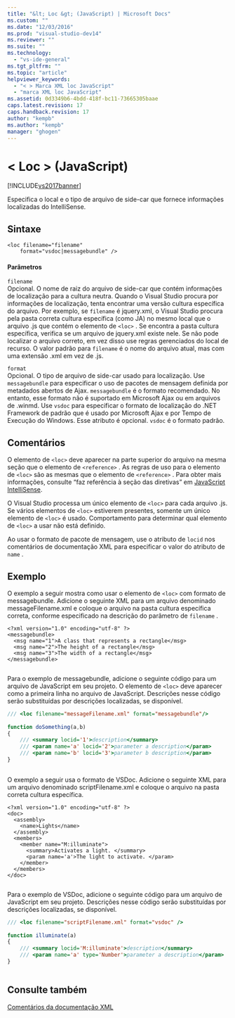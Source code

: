 ```yaml
---
title: "&lt; Loc &gt; (JavaScript) | Microsoft Docs"
ms.custom: ""
ms.date: "12/03/2016"
ms.prod: "visual-studio-dev14"
ms.reviewer: ""
ms.suite: ""
ms.technology: 
  - "vs-ide-general"
ms.tgt_pltfrm: ""
ms.topic: "article"
helpviewer_keywords: 
  - "< > Marca XML loc JavaScript"
  - "marca XML loc JavaScript"
ms.assetid: 0d3349b6-4bdd-418f-bc11-73665305baae
caps.latest.revision: 17
caps.handback.revision: 17
author: "kempb"
ms.author: "kempb"
manager: "ghogen"
---
```

# &lt; Loc &gt; (JavaScript)
[!INCLUDE[vs2017banner](../code-quality/includes/vs2017banner.md)]

Especifica o local e o tipo de arquivo de side\-car que fornece informações localizadas do IntelliSense.  
  
## Sintaxe  
  
```  
<loc filename="filename"  
    format="vsdoc|messagebundle" />  
```  
  
#### Parâmetros  
 `filename`  
 Opcional.  O nome de raiz do arquivo de side\-car que contém informações de localização para a cultura neutra.  Quando o Visual Studio procura por informações de localização, tenta encontrar uma versão cultura específica do arquivo.  Por exemplo, se `filename` é jquery.xml, o Visual Studio procura pela pasta correta cultura específica \(como JA\) no mesmo local que o arquivo .js que contém o elemento de `<loc>` .  Se encontra a pasta cultura específica, verifica se um arquivo de jquery.xml existe nele.  Se não pode localizar o arquivo correto, em vez disso use regras gerenciados do local de recurso.  O valor padrão para `filename` é o nome do arquivo atual, mas com uma extensão .xml em vez de .js.  
  
 `format`  
 Opcional.  O tipo de arquivo de side\-car usado para localização.  Use `messagebundle` para especificar o uso de pacotes de mensagem definida por metadados abertos de Ajax.  `messagebundle` é o formato recomendado.  No entanto, esse formato não é suportado em Microsoft Ajax ou em arquivos de .winmd.  Use `vsdoc` para especificar o formato de localização do .NET Framework de padrão que é usado por Microsoft Ajax e por Tempo de Execução do Windows.  Esse atributo é opcional.  `vsdoc` é o formato padrão.  
  
## Comentários  
 O elemento de `<loc>` deve aparecer na parte superior do arquivo na mesma seção que o elemento de `<reference>` .  As regras de uso para o elemento de `<loc>` são as mesmas que o elemento de `<reference>` .  Para obter mais informações, consulte “faz referência à seção das diretivas” em [JavaScript IntelliSense](../ide/javascript-intellisense.md).  
  
 O Visual Studio processa um único elemento de `<loc>` para cada arquivo .js.  Se vários elementos de `<loc>` estiverem presentes, somente um único elemento de `<loc>` é usado.  Comportamento para determinar qual elemento de `<loc>` a usar não está definido.  
  
 Ao usar o formato de pacote de mensagem, use o atributo de `locid` nos comentários de documentação XML para especificar o valor do atributo de `name` .  
  
## Exemplo  
 O exemplo a seguir mostra como usar o elemento de `<loc>` com formato de messagebundle.  Adicione o seguinte XML para um arquivo denominado messageFilename.xml e coloque o arquivo na pasta cultura específica correta, conforme especificado na descrição do parâmetro de `filename` .  
  
```  
<?xml version="1.0" encoding="utf-8" ?>  
<messagebundle>  
  <msg name="1">A class that represents a rectangle</msg>  
  <msg name="2">The height of a rectangle</msg>  
  <msg name="3">The width of a rectangle</msg>  
</messagebundle>  
  
```  
  
 Para o exemplo de messagebundle, adicione o seguinte código para um arquivo de JavaScript em seu projeto.  O elemento de `<loc>` deve aparecer como a primeira linha no arquivo de JavaScript.  Descrições nesse código serão substituídas por descrições localizadas, se disponível.  
  
```javascript  
/// <loc filename="messageFilename.xml" format="messagebundle"/>  
  
function doSomething(a,b)   
{  
    /// <summary locid='1'>description</summary>  
    /// <param name='a' locid='2'>parameter a description</param>  
    /// <param name='b' locid='3'>parameter b description</param>  
}  
  
```  
  
 O exemplo a seguir usa o formato de VSDoc.  Adicione o seguinte XML para um arquivo denominado scriptFilename.xml e coloque o arquivo na pasta correta cultura específica.  
  
```  
<?xml version="1.0" encoding="utf-8" ?>  
<doc>  
  <assembly>  
    <name>Lights</name>  
  </assembly>  
  <members>  
    <member name="M:illuminate">  
      <summary>Activates a light. </summary>  
      <param name='a'>The light to activate. </param>  
    </member>  
  </members>  
</doc>  
  
```  
  
 Para o exemplo de VSDoc, adicione o seguinte código para um arquivo de JavaScript em seu projeto.  Descrições nesse código serão substituídas por descrições localizadas, se disponível.  
  
```javascript  
/// <loc filename="scriptFilename.xml" format="vsdoc" />  
  
function illuminate(a)   
{  
    /// <summary locid='M:illuminate'>description</summary>  
    /// <param name='a' type='Number'>parameter a description</param>  
}  
  
```  
  
## Consulte também  
 [Comentários da documentação XML](../ide/xml-documentation-comments-javascript.md)